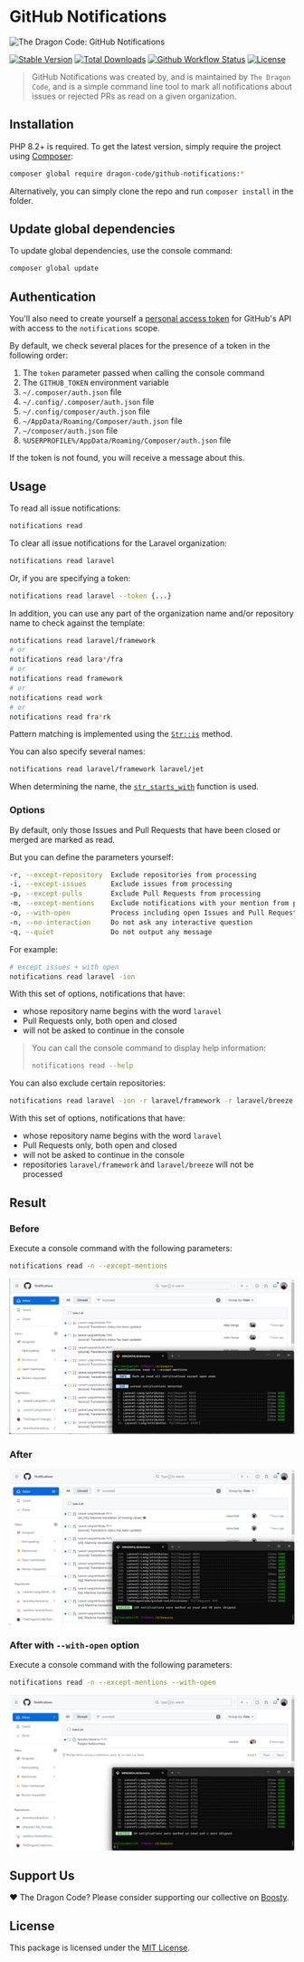# GitHub Notifications

![The Dragon Code: GitHub Notifications](https://preview.dragon-code.pro/the-dragon-code/github-notifications.svg?brand=laravel)

[![Stable Version][badge_stable]][link_packagist]
[![Total Downloads][badge_downloads]][link_packagist]
[![Github Workflow Status][badge_build]][link_build]
[![License][badge_license]][link_license]

> GitHub Notifications was created by, and is maintained by `The Dragon Code`,
> and is a simple command line tool to mark all notifications about issues or rejected PRs as read on a given
> organization.

## Installation

PHP 8.2+ is required. To get the latest version, simply require the project using [Composer](https://getcomposer.org):

```Bash
composer global require dragon-code/github-notifications:*
```

Alternatively, you can simply clone the repo and run `composer install` in the folder.

## Update global dependencies

To update global dependencies, use the console command:

```Bash
composer global update
```

## Authentication

You'll also need to create yourself a
[personal access token](https://github.com/settings/tokens/new?description=Notifications%20Reader)
for GitHub's API with access to the `notifications` scope.

By default, we check several places for the presence of a token in the following order:

1. The `token` parameter passed when calling the console command
2. The `GITHUB_TOKEN` environment variable
3. `~/.composer/auth.json` file
4. `~/.config/.composer/auth.json` file
5. `~/.config/composer/auth.json` file
6. `~/AppData/Roaming/Composer/auth.json` file
7. `~/composer/auth.json` file
8. `%USERPROFILE%/AppData/Roaming/Composer/auth.json` file

If the token is not found, you will receive a message about this.

## Usage

To read all issue notifications:

```Bash
notifications read
```

To clear all issue notifications for the Laravel organization:

```Bash
notifications read laravel
```

Or, if you are specifying a token:

```Bash
notifications read laravel --token {...}
```

In addition, you can use any part of the organization name and/or repository name to check against the template:

```Bash
notifications read laravel/framework
# or
notifications read lara*/fra
# or
notifications read framework
# or
notifications read work
# or
notifications read fra*rk
```

Pattern matching is implemented using the [`Str::is`](https://laravel.com/docs/strings#method-str-is) method.

You can also specify several names:

```Bash
notifications read laravel/framework laravel/jet
```

When determining the name, the [`str_starts_with`](https://www.php.net/manual/en/function.str-starts-with) function is
used.

### Options

By default, only those Issues and Pull Requests that have been closed or merged are marked as read.

But you can define the parameters yourself:

```Bash
-r, --except-repository  Exclude repositories from processing
-i, --except-issues      Exclude issues from processing
-p, --except-pulls       Exclude Pull Requests from processing
-m, --except-mentions    Exclude notifications with your mention from processing
-o, --with-open          Process including open Issues and Pull Requests
-n, --no-interaction     Do not ask any interactive question
-q, --quiet              Do not output any message
```

For example:

```Bash
# except issues + with open
notifications read laravel -ion
```

With this set of options, notifications that have:

- whose repository name begins with the word `laravel`
- Pull Requests only, both open and closed
- will not be asked to continue in the console

> You can call the console command to display help information:
>
> ```bash
> notifications read --help
> ```

You can also exclude certain repositories:

```Bash
notifications read laravel -ion -r laravel/framework -r laravel/breeze
```

With this set of options, notifications that have:

- whose repository name begins with the word `laravel`
- Pull Requests only, both open and closed
- will not be asked to continue in the console
- repositories `laravel/framework` and `laravel/breeze` will not be processed

## Result

### Before

Execute a console command with the following parameters:

```Bash
notifications read -n --except-mentions
```

![before](.github/images/before.png)

### After

![after](.github/images/after.png)

### After with `--with-open` option

Execute a console command with the following parameters:

```Bash
notifications read -n --except-mentions --with-open
```

![after](.github/images/after-with-open.png)

## Support Us

❤️ The Dragon Code? Please consider supporting our collective on [Boosty](https://boosty.to/dragon-code).

## License

This package is licensed under the [MIT License](LICENSE).

[badge_build]:          https://img.shields.io/github/actions/workflow/status/TheDragonCode/github-notifications/tests.yml?style=flat-square

[badge_downloads]:      https://img.shields.io/packagist/dt/dragon-code/github-notifications.svg?style=flat-square

[badge_license]:        https://img.shields.io/packagist/l/dragon-code/github-notifications.svg?style=flat-square

[badge_stable]:         https://img.shields.io/github/v/release/TheDragonCode/github-notifications?label=stable&style=flat-square

[link_build]:           https://github.com/TheDragonCode/github-notifications/actions

[link_license]:         LICENSE

[link_packagist]:       https://packagist.org/packages/dragon-code/github-notifications
